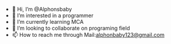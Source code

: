 - 👋 Hi, I’m @Alphonsbaby
- 👀 I’m interested in a programmer 
- 🌱 I’m currently learning MCA
- 💞️ I’m looking to collaborate on programing field
- 📫 How to reach me through Mail:alphonbaby123@gmail.com

<!---
Alphonsbaby/Alphonsbaby is a ✨ special ✨ repository because its `README.md` (this file) appears on your GitHub profile.
You can click the Preview link to take a look at your changes.
--->

